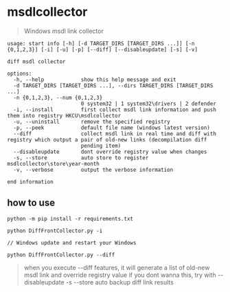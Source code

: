 # msdlcollector
> Windows msdl link collector

```
usage: start info [-h] [-d TARGET_DIRS [TARGET_DIRS ...]] [-n {0,1,2,3}] [-i] [-u] [-p] [--diff] [--disableupdate] [-s] [-v]

diff msdl collector

options:
  -h, --help            show this help message and exit
  -d TARGET_DIRS [TARGET_DIRS ...], --dirs TARGET_DIRS [TARGET_DIRS ...]
  -n {0,1,2,3}, --num {0,1,2,3}
                        0 system32 | 1 system32\drivers | 2 defender
  -i, --install         first collect msdl link information and push them into registry HKCU\msdlcollector
  -u, --uninstall       remove the specified registry
  -p, --peek            default file name (windows latest version)
  --diff                collect msdl link in real time and diff with registry which output a pair of old-new links (decompilation diff
                        pending item)
  --disableupdate       dont override registry value when changes
  -s, --store           auto store to register msdlcollector\store\year-month
  -v, --verbose         output the verbose information

end information
```

## how to use
```
python -m pip install -r requirements.txt

python DiffFrontCollector.py -i

// Windows update and restart your Windows

python DiffFrontCollector.py --diff
```

> when you execute --diff features, it will generate a list of old-new msdl link and override registry value
> if you dont wanna this, try with --disableupdate
> -s --store   auto backup diff link results 